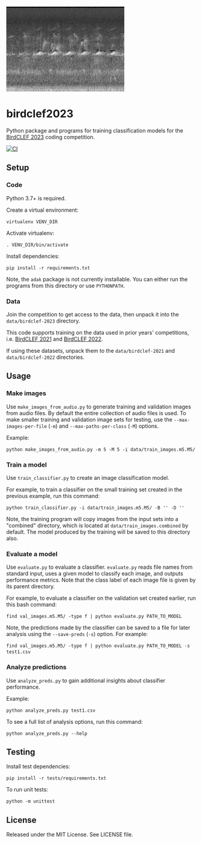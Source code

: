 
![Spectogram image](tests/data/train_images/helgui/XC503001.ogg-2-5.png)

# birdclef2023

Python package and programs for training classification models for the
[BirdCLEF 2023](https://www.kaggle.com/competitions/birdclef-2023) coding
competition.

[![CI](
https://github.com/seatim/birdclef2023/actions/workflows/adak-ci.yml/badge.svg)](
https://github.com/seatim/birdclef2023/actions/workflows/adak-ci.yml)

## Setup

### Code

Python 3.7+ is required.

Create a virtual environment:

    virtualenv VENV_DIR

Activate virtualenv:

    . VENV_DIR/bin/activate

Install dependencies:

    pip install -r requirements.txt

Note, the `adak` package is not currently installable.  You can either run the
programs from this directory or use `PYTHONPATH`.

### Data

Join the competition to get access to the data, then unpack it into the
`data/birdclef-2023` directory.

This code supports training on the data used in prior years' competitions, i.e.
[BirdCLEF 2021](https://www.kaggle.com/competitions/birdclef-2021) and
[BirdCLEF 2022](https://www.kaggle.com/competitions/birdclef-2022).

If using these datasets, unpack them to the `data/birdclef-2021` and
`data/birdclef-2022` directories.

## Usage

### Make images

Use `make_images_from_audio.py` to generate training and validation images
from audio files.  By default the entire collection of audio files is used.
To make smaller training and validation image sets for testing, use the
`--max-images-per-file` (`-m`) and `--max-paths-per-class` (`-M`) options.

Example:

    python make_images_from_audio.py -m 5 -M 5 -i data/train_images.m5.M5/

### Train a model

Use `train_classifier.py` to create an image classification model.

For example, to train a classifier on the small training set created in the
previous example, run this command:

    python train_classifier.py -i data/train_images.m5.M5/ -B '' -D ''

Note, the training program will copy images from the input sets into a
"combined" directory, which is located at `data/train_images.combined` by
default.  The model produced by the training will be saved to this directory
also.

### Evaluate a model

Use `evaluate.py` to evaluate a classifier.  `evaluate.py` reads file names
from standard input, uses a given model to classify each image, and outputs
performance metrics.  Note that the class label of each image file is given
by its parent directory.

For example, to evaluate a classifier on the validation set created earlier,
run this bash command:

    find val_images.m5.M5/ -type f | python evaluate.py PATH_TO_MODEL

Note, the predictions made by the classifier can be saved to a file for later
analysis using the `--save-preds` (`-s`) option.  For example:

    find val_images.m5.M5/ -type f | python evaluate.py PATH_TO_MODEL -s test1.csv

### Analyze predictions

Use `analyze_preds.py` to gain additional insights about classifier
performance.

Example:

    python analyze_preds.py test1.csv

To see a full list of analysis options, run this command:

    python analyze_preds.py --help

## Testing

Install test dependencies:

    pip install -r tests/requirements.txt

To run unit tests:

    python -m unittest

## License

Released under the MIT License.  See LICENSE file.
